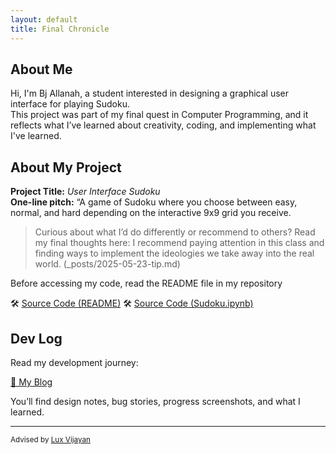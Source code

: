 ```yaml
---
layout: default
title: Final Chronicle
---
```


## About Me

Hi, I'm Bj Allanah, a student interested in designing a graphical user interface for playing Sudoku.  
This project was part of my final quest in Computer Programming, and it reflects what I’ve learned about creativity, coding, and implementing what I've learned.

## About My Project

**Project Title:** *User Interface Sudoku*   
**One-line pitch:** “A game of Sudoku where you choose between easy, normal, and hard depending on the interactive 9x9 grid you receive.

> Curious about what I’d do differently or recommend to others? Read my final thoughts here: I recommend paying attention in this class and finding ways to implement the ideologies we take away into the real world. (_posts/2025-05-23-tip.md)

Before accessing my code, read the README file in my repository

🛠️ [Source Code (README)](https://bjallanah.github.io/files/README.md)
🛠️ [Source Code (Sudoku.ipynb)](https://bjallanah.github.io/files/Sudoku.ipynb)


## Dev Log

Read my development journey:  

[📝 My Blog](blog.html)

You’ll find design notes, bug stories, progress screenshots, and what I learned.

---

<small>Advised by [Lux Vijayan](mailto:laxmiv2@illinois.edu)</small>
